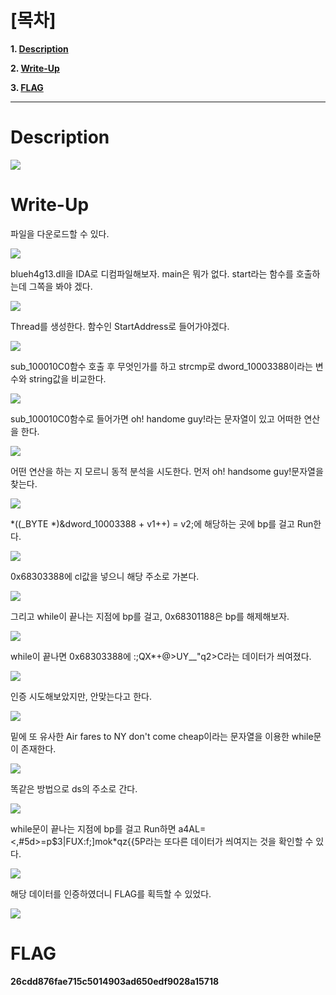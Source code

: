 # [목차]
**1. [Description](#Description)**

**2. [Write-Up](#Write-Up)**

**3. [FLAG](#FLAG)**


***


# **Description**

![](images/2022-01-03-01-56-05.png)


# **Write-Up**

파일을 다운로드할 수 있다.

![](images/2022-01-03-01-56-38.png)

blueh4g13.dll을 IDA로 디컴파일해보자. main은 뭐가 없다. start라는 함수를 호출하는데 그쪽을 봐야 겠다.

![](images/2022-01-03-01-56-41.png)

Thread를 생성한다. 함수인 StartAddress로 들어가야겠다.

![](images/2022-01-03-01-56-45.png)

sub_100010C0함수 호출 후 무엇인가를 하고 strcmp로 dword_10003388이라는 변수와 string값을 비교한다.

![](images/2022-01-03-01-56-49.png)

sub_100010C0함수로 들어가면 oh! handome guy!라는 문자열이 있고 어떠한 연산을 한다.

![](images/2022-01-03-01-56-53.png)

어떤 연산을 하는 지 모르니 동적 분석을 시도한다. 먼저 oh! handsome guy!문자열을 찾는다.

![](images/2022-01-03-01-56-58.png)

*((_BYTE *)&dword_10003388 + v1++) = v2;에 해당하는 곳에 bp를 걸고 Run한다.

![](images/2022-01-03-01-57-03.png)

0x68303388에 cl값을 넣으니 해당 주소로 가본다.

![](images/2022-01-03-01-57-07.png)

그리고 while이 끝나는 지점에 bp를 걸고, 0x68301188은 bp를 해제해보자.

![](images/2022-01-03-01-57-12.png)

while이 끝나면 0x68303388에 :;QX*+@>UY__"q2>C라는 데이터가 씌여졌다.

![](images/2022-01-03-01-57-15.png)

인증 시도해보았지만, 안맞는다고 한다.

![](images/2022-01-03-01-57-23.png)

밑에 또 유사한 Air fares to NY don't come cheap이라는 문자열을 이용한 while문이 존재한다.

![](images/2022-01-03-01-57-28.png)

똑같은 방법으로 ds의 주소로 간다.

![](images/2022-01-03-01-57-31.png)

while문이 끝나는 지점에 bp를 걸고 Run하면 a4AL=<,#5d>=p$3|FUX:f;]mok*qz{{5P라는 또다른 데이터가 씌여지는 것을 확인할 수 있다.

![](images/2022-01-03-01-57-35.png)

해당 데이터를 인증하였더니 FLAG를 획득할 수 있었다.

![](images/2022-01-03-01-57-39.png)


# **FLAG**

**26cdd876fae715c5014903ad650edf9028a15718**
